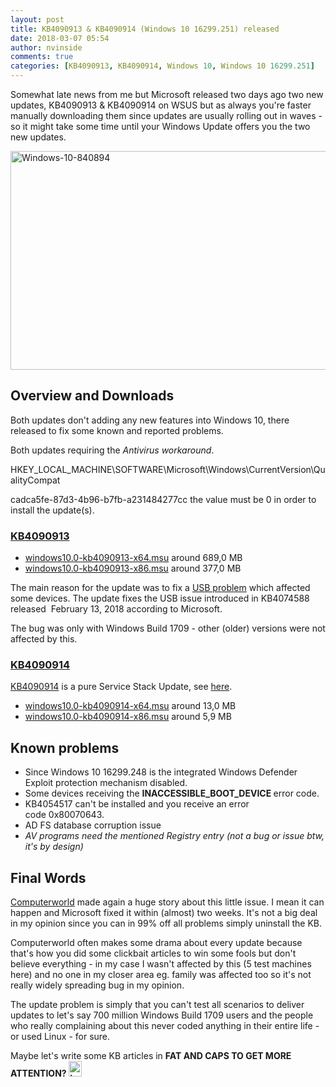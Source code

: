 ```yaml
---
layout: post
title: KB4090913 & KB4090914 (Windows 10 16299.251) released
date: 2018-03-07 05:54
author: nvinside
comments: true
categories: [KB4090913, KB4090914, Windows 10, Windows 10 16299.251]
---
```

Somewhat late news from me but Microsoft released two days ago two new updates, KB4090913 &amp; KB4090914 on WSUS but as always you're faster manually downloading them since updates are usually rolling out in waves - so it might take some time until your Windows Update offers you the two new updates.

<img class=" size-full wp-image-1851 aligncenter" src="https://chefkochblog.files.wordpress.com/2018/01/windows-10-840894.jpg" alt="Windows-10-840894" width="590" height="350" />

<!--more-->

<h2>Overview and Downloads</h2>

Both updates don't adding any new features into Windows 10, there released to fix some known and reported problems.

Both updates requiring the <em>Antivirus workaround</em>.

HKEY_LOCAL_MACHINE\SOFTWARE\Microsoft\Windows\CurrentVersion\QualityCompat

cadca5fe-87d3-4b96-b7fb-a231484277cc the value must be 0 in order to install the update(s).

<h3><span style="text-decoration:underline;">KB4090913</span></h3>

<ul>
    <li><a href="http://download.windowsupdate.com/d/msdownload/update/software/updt/2018/03/windows10.0-kb4090913-x64_3bc0210aa8b3e6ff99c876c8df45d3d6900c6f32.msu" target="_blank" rel="noopener">windows10.0-kb4090913-x64.msu</a> around 689,0 MB</li>
    <li><a href="http://download.windowsupdate.com/d/msdownload/update/software/updt/2018/03/windows10.0-kb4090913-x86_e42068a8bf4a1ee4eb5e3e9edf87199ed59b0f8d.msu" target="_blank" rel="noopener">windows10.0-kb4090913-x86.msu</a> around 377,0 MB</li>
</ul>

The main reason for the update was to fix a <a href="https://support.microsoft.com/en-us/help/4090913/march5-2018kb4090913osbuild16299-251" target="_blank" rel="noopener">USB problem</a> which affected some devices. The update fixes the USB issue introduced in KB4074588 released  February 13, 2018 according to Microsoft.

The bug was only with Windows Build 1709 - other (older) versions were not affected by this.

<h3><span style="text-decoration:underline;">KB4090914</span></h3>

<a href="https://support.microsoft.com/de-de/help/4090914/servicing-stack-update-for-windows-10-version-1709-march-5-2018" target="_blank" rel="noopener">KB4090914</a> is a pure Service Stack Update, see <a href="https://support.microsoft.com/de-de/help/4090913/march5-2018kb4090913osbuild16299-251" target="_blank" rel="noopener">here</a>.

<ul>
    <li><a href="http://download.windowsupdate.com/d/msdownload/update/software/crup/2018/03/windows10.0-kb4090914-x64_c72e85e0ed037eee289e3793c01b5f0a0f7b63f1.msu" target="_blank" rel="noopener">windows10.0-kb4090914-x64.msu</a> around 13,0 MB</li>
    <li><a href="http://download.windowsupdate.com/d/msdownload/update/software/crup/2018/03/windows10.0-kb4090914-x86_7abd450a9b28576b277443458ad09e672282e538.msu" target="_blank" rel="noopener">windows10.0-kb4090914-x86.msu</a> around 5,9 MB</li>
</ul>

<h2>Known problems</h2>

<ul>
    <li>Since Windows 10 16299.248 is the integrated Windows Defender Exploit protection mechanism disabled.</li>
    <li>Some devices receiving the <strong>INACCESSIBLE_BOOT_DEVICE </strong>error code.</li>
    <li>KB4054517 can't be installed and you receive an error code 0x80070643.</li>
    <li>AD FS database corruption issue</li>
    <li><em>AV programs need the mentioned Registry entry (not a bug or issue btw, it's by design) </em></li>
</ul>

<h2>Final Words</h2>

<a href="https://www.computerworld.com/article/3261005/microsoft-windows/microsoft-claims-kb-4090913-fixes-last-months-win10-1709-usb-bug.html" target="_blank" rel="noopener">Computerworld</a> made again a huge story about this little issue. I mean it can happen and Microsoft fixed it within (almost) two weeks. It's not a big deal in my opinion since you can in 99% off all problems simply uninstall the KB.

Computerworld often makes some drama about every update because that's how you did some clickbait articles to win some fools but don't believe everything - in my case I wasn't affected by this (5 test machines here) and no one in my closer area eg. family was affected too so it's not really widely spreading bug in my opinion.

The update problem is simply that you can't test all scenarios to deliver updates to let's say 700 million Windows Build 1709 users and the people who really complaining about this never coded anything in their entire life - or used Linux - for sure.

Maybe let's write some KB articles in <strong>FAT AND CAPS TO GET MORE ATTENTION? <img class="alignnone size-full wp-image-3244" src="https://chefkochblog.files.wordpress.com/2018/03/tx38tor.gif" alt="tx38TOr" width="21" height="25" /></strong>
